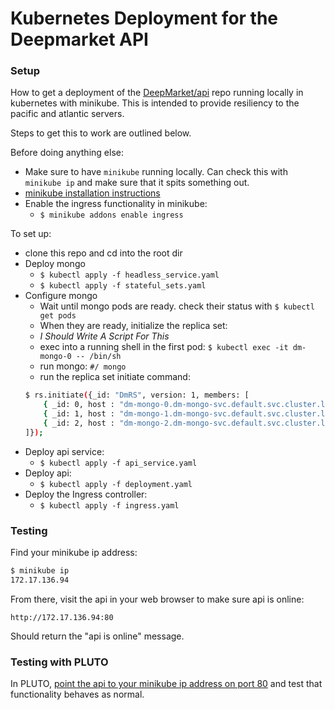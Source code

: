 # Kubernetes Deployment for the Deepmarket API

### Setup

How to get a deployment of the [DeepMarket/api](https://github.com/deepmarket/api/) repo running locally in kubernetes with minikube.  This is intended to provide resiliency to the pacific and atlantic servers.

Steps to get this to work are outlined below.

Before doing anything else:
- Make sure to have `minikube` running locally.  Can check this with `minikube ip` and make sure that it spits something out.
- [minikube installation instructions](https://kubernetes.io/docs/tasks/tools/install-minikube/)
- Enable the ingress functionality in minikube:
    - `$ minikube addons enable ingress`

To set up:

- clone this repo and cd into the root dir
- Deploy mongo
    - `$ kubectl apply -f headless_service.yaml`
    - `$ kubectl apply -f stateful_sets.yaml`
- Configure mongo
    - Wait until mongo pods are ready.  check their status with `$ kubectl get pods`
    - When they are ready, initialize the replica set:
    - *I Should Write A Script For This*
    - exec into a running shell in the first pod: `$ kubectl exec -it dm-mongo-0 -- /bin/sh`
    - run mongo: `#/ mongo`
    - run the replica set initiate command:
    ```bash
    $ rs.initiate({_id: "DmRS", version: 1, members: [
        { _id: 0, host : "dm-mongo-0.dm-mongo-svc.default.svc.cluster.local:27017" },
        { _id: 1, host : "dm-mongo-1.dm-mongo-svc.default.svc.cluster.local:27017" },
        { _id: 2, host : "dm-mongo-2.dm-mongo-svc.default.svc.cluster.local:27017" },
    ]});
    ```
- Deploy api service:
    - `$ kubectl apply -f api_service.yaml`
- Deploy api:
    - `$ kubectl apply -f deployment.yaml`
- Deploy the Ingress controller:
    - `$ kubectl apply -f ingress.yaml`

### Testing

Find your minikube ip address:

```bash
$ minikube ip
172.17.136.94
```

From there, visit the api in your web browser to make sure api is online:

`http://172.17.136.94:80`

Should return the "api is online" message.

### Testing with PLUTO

In PLUTO, [point the api to your minikube ip address on port 80](https://github.com/deepmarket/PLUTO/blob/develop/src/main/python/api.py#L44) and test that functionality behaves as normal.
